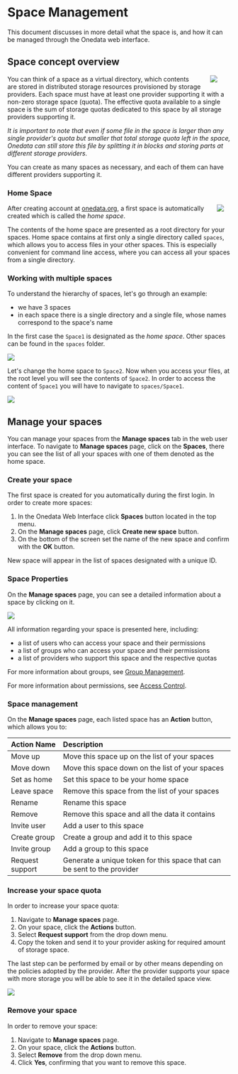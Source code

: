 # Space Management
This document discusses in more detail what the space is, and how it can be managed through the Onedata web interface.

## Space concept overview

<img style="float:right;margin: 00px 30px;max-width:150px" src="img/spaces/1_space_with_files.png">

You can think of a space as a virtual directory, which contents are stored in distributed storage resources provisioned by storage providers. Each space must have at least one provider supporting it with a non-zero storage space (quota). The effective quota available to a single space is the sum of storage quotas dedicated to this space by all storage providers supporting it.

*It is important to note that even if some file in the space is larger than any single provider's quota but smaller that total storage quota left in the space, Onedata can still store this file by splitting it in blocks and storing parts at different storage providers.*

You can create as many spaces as necessary, and each of them can have different providers supporting it.

### Home Space

<img style="float:right;margin: 0px 15px;max-width:295px" src="img/spaces/default_space_with_files_and_user.png">

After creating account at [onedata.org](onedata.org), a first space is automatically created which is called the *home space*.

The contents of the home space are presented as a root directory for your spaces. Home space contains at first only a single directory called `spaces`, which allows you to access files in your other spaces. This is especially convenient for command line access, where you can access all your spaces from a single directory.

### Working with multiple spaces
To understand the hierarchy of spaces, let's go through an example:
- we have 3 spaces
- in each space there is a single directory and a single file, whose names correspond to the space's name

In the first case the `Space1` is designated as the *home space*. Other spaces can be found in the `spaces` folder.

<img style="display:block;margin:0 auto;" src="img/spaces/space_managment_default_space2.png">

Let's change the home space to `Space2`. Now when you access your files, at the root level you will see the contents of `Space2`. In order to access the content of `Space1` you will have to navigate to `spaces/Space1`.

<img  style="display:block;margin:0 auto;" src="img/spaces/space_managment_default_space2_changed.png">

## Manage your spaces
You can manage your spaces from the **Manage spaces** tab in the web user interface. To navigate to **Manage spaces** page, click on the **Spaces**, there you can see the list of all your spaces with one of them denoted as the home space.

### Create your space
The first space is created for you automatically during the first login. In order to create more spaces:

1. In the Onedata Web Interface click **Spaces** button located in the top menu.
2. On the **Manage spaces** page, click **Create new space** button.
3. On the bottom of the screen set the name of the new space and confirm with the **OK** button.

New space will appear in the list of spaces designated with a unique ID.

### Space Properties
On the **Manage spaces** page, you can see a detailed information about a space by clicking on it.

<img  style="display:block;margin:0 auto;" src="img/spaces/space_details.png">

All information regarding your space is presented here, including:
- a list of users who can access your space and their permissions
- a list of groups who can access your space and their permissions
- a list of providers who support this space and the respective quotas

For more information about groups, see [Group Management](group_management.md).

For more information about permissions, see [Access Control](access_control.md).

### Space management
On the **Manage spaces** page, each listed space has an **Action** button, which allows you to:

| Action Name     | Description                                                             |
|:----------------|:------------------------------------------------------------------------|
| Move up         | Move this space up on the list of your spaces                           |
| Move down       | Move this space down on the list of your spaces                         |
| Set as home     | Set this space to be your home space                                    |
| Leave space     | Remove this space from the list of your spaces                          |
| Rename          | Rename this space                                                       |
| Remove          | Remove this space and all the data it contains                          |
| Invite user     | Add a user to this space                                                |
| Create group    | Create a group and add it to this space                                 |
| Invite group    | Add a group to this space                                               |
| Request support | Generate a unique token for this space that can be sent to the provider |

### Increase your space quota
In order to increase your space quota:
1. Navigate to **Manage spaces** page.
2. On your space, click the **Actions** button.
3. Select **Request support** from the drop down menu.
4. Copy the token and send it to your provider asking for required amount of storage space.

The last step can be performed by email or by other means depending on the policies adopted by the provider. After the provider supports your space with more storage you will be able to see it in the detailed space view.

<img  style="display:block;margin:0 auto;" src="img/spaces/space_details.png">

### Remove your space
In order to remove your space:
1. Navigate to **Manage spaces** page.
2. On your space, click the **Actions** button.
3. Select **Remove** from the drop down menu.
4. Click **Yes**, confirming that you want to remove this space.
